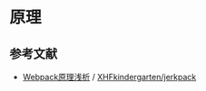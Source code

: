 # 原理

## 参考文献

- [Webpack原理浅析](https://aotu.io/notes/2020/07/17/webpack-analize/) / [XHFkindergarten/jerkpack](https://github.com/XHFkindergarten/jerkpack)
